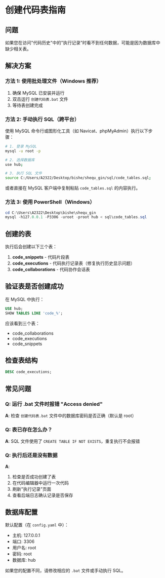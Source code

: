# 创建代码表指南

## 问题

如果您在访问"代码历史"中的"执行记录"时看不到任何数据，可能是因为数据库中缺少相关表。

## 解决方案

### 方法 1: 使用批处理文件（Windows 推荐）

1. 确保 MySQL 已安装并运行
2. 双击运行 `创建代码表.bat` 文件
3. 等待表创建完成

### 方法 2: 手动执行 SQL（跨平台）

使用 MySQL 命令行或图形化工具（如 Navicat、phpMyAdmin）执行以下步骤：

```bash
# 1. 登录 MySQL
mysql -u root -p

# 2. 选择数据库
use hub;

# 3. 执行 SQL 文件
source C:/Users/A2322/Desktop/bishe/shequ_gin/sql/code_tables.sql;
```

或者直接在 MySQL 客户端中复制粘贴 `code_tables.sql` 的内容执行。

### 方法 3: 使用 PowerShell（Windows）

```powershell
cd C:\Users\A2322\Desktop\bishe\shequ_gin
mysql -h127.0.0.1 -P3306 -uroot -proot hub < sql\code_tables.sql
```

## 创建的表

执行后会创建以下三个表：

1. **code_snippets** - 代码片段表
2. **code_executions** - 代码执行记录表（修复执行历史显示问题）
3. **code_collaborations** - 代码协作会话表

## 验证表是否创建成功

在 MySQL 中执行：

```sql
USE hub;
SHOW TABLES LIKE 'code_%';
```

应该看到三个表：
- code_collaborations
- code_executions
- code_snippets

## 检查表结构

```sql
DESC code_executions;
```

## 常见问题

### Q: 运行 .bat 文件时报错 "Access denied"
**A**: 检查 `创建代码表.bat` 文件中的数据库密码是否正确（默认是 root）

### Q: 表已存在怎么办？
**A**: SQL 文件使用了 `CREATE TABLE IF NOT EXISTS`，重复执行不会报错

### Q: 执行后还是没有数据
**A**: 
1. 检查是否成功创建了表
2. 在代码编辑器中运行一次代码
3. 刷新"执行记录"页面
4. 查看后端日志确认记录是否保存

## 数据库配置

默认配置（在 `config.yaml` 中）：
- 主机: 127.0.0.1
- 端口: 3306
- 用户名: root
- 密码: root
- 数据库: hub

如果您的配置不同，请修改相应的 `.bat` 文件或手动执行 SQL。

